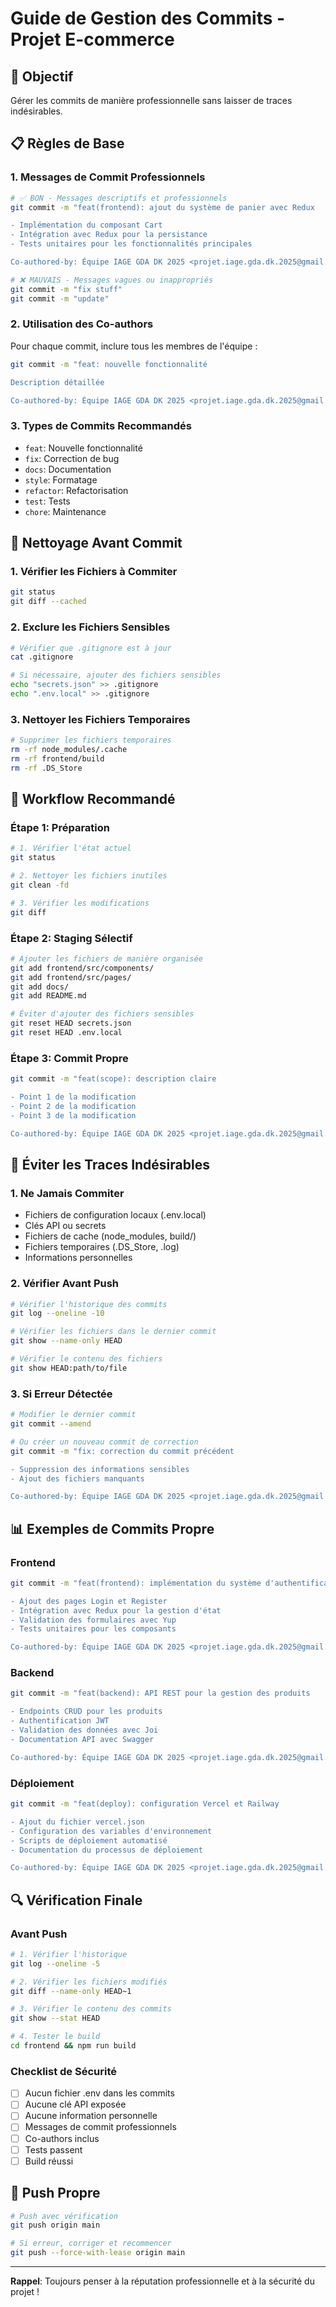 # Guide de Gestion des Commits - Projet E-commerce

## 🎯 Objectif
Gérer les commits de manière professionnelle sans laisser de traces indésirables.

## 📋 Règles de Base

### 1. Messages de Commit Professionnels
```bash
# ✅ BON - Messages descriptifs et professionnels
git commit -m "feat(frontend): ajout du système de panier avec Redux

- Implémentation du composant Cart
- Intégration avec Redux pour la persistance
- Tests unitaires pour les fonctionnalités principales

Co-authored-by: Équipe IAGE GDA DK 2025 <projet.iage.gda.dk.2025@gmail.com>"

# ❌ MAUVAIS - Messages vagues ou inappropriés
git commit -m "fix stuff"
git commit -m "update"
```

### 2. Utilisation des Co-authors
Pour chaque commit, inclure tous les membres de l'équipe :
```bash
git commit -m "feat: nouvelle fonctionnalité

Description détaillée

Co-authored-by: Équipe IAGE GDA DK 2025 <projet.iage.gda.dk.2025@gmail.com>"
```

### 3. Types de Commits Recommandés
- `feat`: Nouvelle fonctionnalité
- `fix`: Correction de bug
- `docs`: Documentation
- `style`: Formatage
- `refactor`: Refactorisation
- `test`: Tests
- `chore`: Maintenance

## 🧹 Nettoyage Avant Commit

### 1. Vérifier les Fichiers à Commiter
```bash
git status
git diff --cached
```

### 2. Exclure les Fichiers Sensibles
```bash
# Vérifier que .gitignore est à jour
cat .gitignore

# Si nécessaire, ajouter des fichiers sensibles
echo "secrets.json" >> .gitignore
echo ".env.local" >> .gitignore
```

### 3. Nettoyer les Fichiers Temporaires
```bash
# Supprimer les fichiers temporaires
rm -rf node_modules/.cache
rm -rf frontend/build
rm -rf .DS_Store
```

## 🔄 Workflow Recommandé

### Étape 1: Préparation
```bash
# 1. Vérifier l'état actuel
git status

# 2. Nettoyer les fichiers inutiles
git clean -fd

# 3. Vérifier les modifications
git diff
```

### Étape 2: Staging Sélectif
```bash
# Ajouter les fichiers de manière organisée
git add frontend/src/components/
git add frontend/src/pages/
git add docs/
git add README.md

# Éviter d'ajouter des fichiers sensibles
git reset HEAD secrets.json
git reset HEAD .env.local
```

### Étape 3: Commit Propre
```bash
git commit -m "feat(scope): description claire

- Point 1 de la modification
- Point 2 de la modification
- Point 3 de la modification

Co-authored-by: Équipe IAGE GDA DK 2025 <projet.iage.gda.dk.2025@gmail.com>"
```

## 🚫 Éviter les Traces Indésirables

### 1. Ne Jamais Commiter
- Fichiers de configuration locaux (.env.local)
- Clés API ou secrets
- Fichiers de cache (node_modules, build/)
- Fichiers temporaires (.DS_Store, .log)
- Informations personnelles

### 2. Vérifier Avant Push
```bash
# Vérifier l'historique des commits
git log --oneline -10

# Vérifier les fichiers dans le dernier commit
git show --name-only HEAD

# Vérifier le contenu des fichiers
git show HEAD:path/to/file
```

### 3. Si Erreur Détectée
```bash
# Modifier le dernier commit
git commit --amend

# Ou créer un nouveau commit de correction
git commit -m "fix: correction du commit précédent

- Suppression des informations sensibles
- Ajout des fichiers manquants

Co-authored-by: Équipe IAGE GDA DK 2025 <projet.iage.gda.dk.2025@gmail.com>"
```

## 📊 Exemples de Commits Propre

### Frontend
```bash
git commit -m "feat(frontend): implémentation du système d'authentification

- Ajout des pages Login et Register
- Intégration avec Redux pour la gestion d'état
- Validation des formulaires avec Yup
- Tests unitaires pour les composants

Co-authored-by: Équipe IAGE GDA DK 2025 <projet.iage.gda.dk.2025@gmail.com>"
```

### Backend
```bash
git commit -m "feat(backend): API REST pour la gestion des produits

- Endpoints CRUD pour les produits
- Authentification JWT
- Validation des données avec Joi
- Documentation API avec Swagger

Co-authored-by: Équipe IAGE GDA DK 2025 <projet.iage.gda.dk.2025@gmail.com>"
```

### Déploiement
```bash
git commit -m "feat(deploy): configuration Vercel et Railway

- Ajout du fichier vercel.json
- Configuration des variables d'environnement
- Scripts de déploiement automatisé
- Documentation du processus de déploiement

Co-authored-by: Équipe IAGE GDA DK 2025 <projet.iage.gda.dk.2025@gmail.com>"
```

## 🔍 Vérification Finale

### Avant Push
```bash
# 1. Vérifier l'historique
git log --oneline -5

# 2. Vérifier les fichiers modifiés
git diff --name-only HEAD~1

# 3. Vérifier le contenu des commits
git show --stat HEAD

# 4. Tester le build
cd frontend && npm run build
```

### Checklist de Sécurité
- [ ] Aucun fichier .env dans les commits
- [ ] Aucune clé API exposée
- [ ] Aucune information personnelle
- [ ] Messages de commit professionnels
- [ ] Co-authors inclus
- [ ] Tests passent
- [ ] Build réussi

## 🚀 Push Propre

```bash
# Push avec vérification
git push origin main

# Si erreur, corriger et recommencer
git push --force-with-lease origin main
```

---

**Rappel**: Toujours penser à la réputation professionnelle et à la sécurité du projet ! 